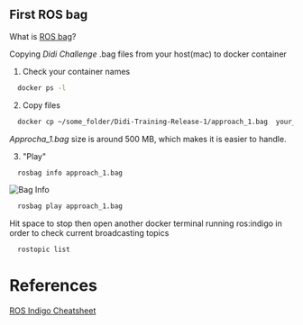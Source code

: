 ## First ROS bag

What is [ROS bag](http://wiki.ros.org/Bags)?

Copying <em>Didi Challenge</em> .bag files from your host(mac) to docker container

1. Check your container names
```bash
  docker ps -l
```

2. Copy files
```bash
  docker cp ~/some_folder/Didi-Training-Release-1/approach_1.bag  your_container_name:/approach_1.bag
```

<em>Approcha_1.bag</em> size is around 500 MB, which makes it is easier to handle.

3. "Play"

```bash
  rosbag info approach_1.bag
```

![Bag Info](https://bytebucket.org/Khanhh/formual-di/raw/bafb977b72fb1d15d32ca91c48dd149916556d51/setup/baginfo.png?token=0629ae6ebfec8672e7ad7c9505a57022b751c00f)

```bash
  rosbag play approach_1.bag
```

Hit space to stop then open another docker terminal running ros:indigo in order to check current broadcasting topics

```bash
  rostopic list
```

# References

[ROS Indigo Cheatsheet](https://w3.cs.jmu.edu/spragunr/CS354_F15/handouts/ROSCheatsheet.pdf)


